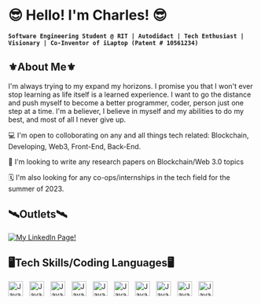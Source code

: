 <h1>😎 Hello! I'm Charles! 😎</h1>

**`Software Engineering Student @ RIT | Autodidact | Tech Enthusiast | Visionary | Co-Inventor of iLaptop (Patent # 10561234)`**

<h2>⚜️About Me⚜️</h2>
<p>I'm always trying to my expand my horizons. I promise you that I won't ever stop learning as life itself is a learned experience.
I want to go the distance and push myself to become a better programmer, coder, person just one step at a time.
I'm a believer, I believe in myself and my abilities to do my best, and most of all I never give up.</p>

<p>
💻 I'm open to colloborating on any and all things tech related: Blockchain, Developing, Web3, Front-End, Back-End.
</p><p>
📒 I'm looking to write any research papers on Blockchain/Web 3.0 topics
</p><p>
🗓 I'm also looking for any co-ops/internships in the tech field for the summer of 2023.
</p>

<h2> 🛰Outlets🛰</h2>
<p align="left">
    <a href = "https://www.linkedin.com/in/charles-von-goins-ii-968aa824a/">
    <img alt="My LinkedIn Page!"
    src = "https://img.shields.io/badge/LinkedIn-%230077B5.svg?logo=linkedin&logoColor=white">
    </a>
</p>

<h2>🖥Tech Skills/Coding Languages🖥</h2>
<img align="left" alt='Java' width='30px' style='padding-right:10px' src="https://cdn.jsdelivr.net/gh/devicons/devicon/icons/python/python-original-wordmark.svg"/>
<img align="left" alt='Java' width='30px' style='padding-right:10px' src="https://cdn.jsdelivr.net/gh/devicons/devicon/icons/visualstudio/visualstudio-plain-wordmark.svg"/>
<img align="left" alt='Java' width='30px' style='padding-right:10px' src="https://cdn.jsdelivr.net/gh/devicons/devicon/icons/github/github-original-wordmark.svg"/>
<img align="left" alt='Java' width='30px' style='padding-right:10px' src="https://cdn.jsdelivr.net/gh/devicons/devicon/icons/git/git-original-wordmark.svg"/>
<img align="left" alt='Java' width='30px' style='padding-right:10px' src="https://cdn.jsdelivr.net/gh/devicons/devicon/icons/linux/linux-original.svg"/>
<img align="left" alt='Java' width='30px' style='padding-right:10px' src="https://cdn.jsdelivr.net/gh/devicons/devicon/icons/html5/html5-original-wordmark.svg"/>
<img align="left" alt='Java' width='30px' style='padding-right:10px' src="https://cdn.jsdelivr.net/gh/devicons/devicon/icons/ie10/ie10-original.svg"/>
<img align="left" alt='Java' width='30px' style='padding-right:10px' src="https://cdn.jsdelivr.net/gh/devicons/devicon/icons/googlecloud/googlecloud-original-wordmark.svg"/>
<img align="left" alt='Java' width='30px' style='padding-right:10px' src="https://cdn.jsdelivr.net/gh/devicons/devicon/icons/matlab/matlab-original.svg"/>
<img align="left" alt='Java' width='30px' style='padding-right:10px' src="https://cdn.jsdelivr.net/gh/devicons/devicon/icons/pytest/pytest-original-wordmark.svg"/>








